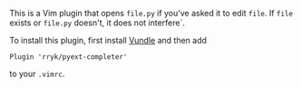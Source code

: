 This is a Vim plugin that opens `file.py` if you've asked it to edit `file`. If
`file` exists or `file.py` doesn't, it does not interfere`.

To install this plugin, first install
[Vundle](https://github.com/VundleVim/Vundle.vim) and then add

    Plugin 'rryk/pyext-completer'

to your `.vimrc`.
